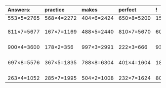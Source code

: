 | Answers: | practice | makes | perfect | ! |
| :--- | :--- | :--- | :--- | :--- |
| 553×5=2765 | 568×4=2272 | 404×6=2424 | 650×8=5200 | 151×4=604 | 
|   |   |   |   |   | 
|   |   |   |   |   | 
|   |   |   |   |   | 
| 811×7=5677 | 167×7=1169 | 488×5=2440 | 810×7=5670 | 603×2=1206 | 
|   |   |   |   |   | 
|   |   |   |   |   | 
|   |   |   |   |   | 
|   |   |   |   |   | 
| 900×4=3600 | 178×2=356 | 997×3=2991 | 222×3=666 | 937×2=1874 | 
|   |   |   |   |   | 
|   |   |   |   |   | 
|   |   |   |   |   | 
|   |   |   |   |   | 
| 697×8=5576 | 367×5=1835 | 788×8=6304 | 401×4=1604 | 187×8=1496 | 
|   |   |   |   |   | 
|   |   |   |   |   | 
|   |   |   |   |   | 
|   |   |   |   |   | 
| 263×4=1052 | 285×7=1995 | 504×2=1008 | 232×7=1624 | 806×9=7254 | 
